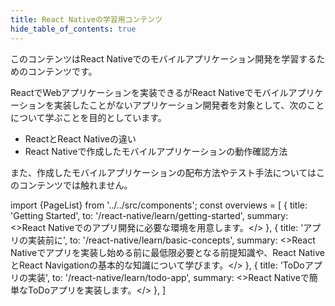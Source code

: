 ```yaml
---
title: React Nativeの学習用コンテンツ
hide_table_of_contents: true
---
```


このコンテンツはReact Nativeでのモバイルアプリケーション開発を学習するためのコンテンツです。

ReactでWebアプリケーションを実装できるがReact Nativeでモバイルアプリケーションを実装したことがないアプリケーション開発者を対象として、次のことについて学ぶことを目的としています。

- ReactとReact Nativeの違い
- React Nativeで作成したモバイルアプリケーションの動作確認方法

また、作成したモバイルアプリケーションの配布方法やテスト手法についてはこのコンテンツでは触れません。

<!-- textlint-disable ja-technical-writing/sentence-length,ja-technical-writing/max-comma,ja-spacing/ja-no-space-around-parentheses,jtf-style/3.3.かっこ類と隣接する文字の間のスペースの有無,ja-technical-writing/ja-no-mixed-period,ja-technical-writing/no-unmatched-pair -->

import {PageList} from '../../src/components';
const overviews = [
  {
    title: 'Getting Started',
    to: '/react-native/learn/getting-started',
    summary: <>React Nativeでのアプリ開発に必要な環境を用意します。</>
  },
  {
    title: 'アプリの実装前に',
    to: '/react-native/learn/basic-concepts',
    summary: <>React Nativeでアプリを実装し始める前に最低限必要となる前提知識や、React NativeとReact Navigationの基本的な知識について学びます。</>
  },
  {
    title: 'ToDoアプリの実装',
    to: '/react-native/learn/todo-app',
    summary: <>React Nativeで簡単なToDoアプリを実装します。</>
  },
]

<PageList overviews={overviews} colSize={12} />

<!-- textlint-enable ja-technical-writing/sentence-length,ja-technical-writing/max-comma,ja-spacing/ja-no-space-around-parentheses,jtf-style/3.3.かっこ類と隣接する文字の間のスペースの有無,ja-technical-writing/ja-no-mixed-period,ja-technical-writing/no-unmatched-pair -->
